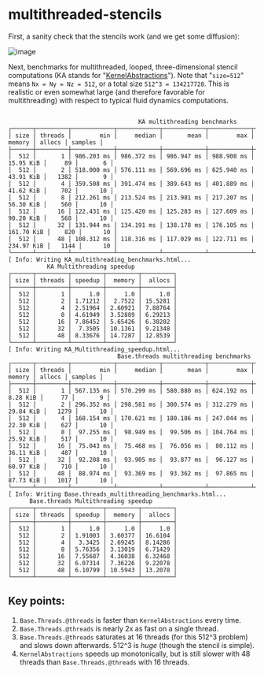# multithreaded-stencils

First, a sanity check that the stencils work (and we get some diffusion):

![image](https://user-images.githubusercontent.com/15271942/126853537-220f146e-7945-4dd3-8d31-eed50bdb208e.png)

Next, benchmarks for multithreaded, looped, three-dimensional stencil computations (KA stands for 
"[KernelAbstractions](https://github.com/JuliaGPU/KernelAbstractions.jl)"). Note that "`size=512`" means
`Nx = Ny = Nz = 512`, or a total size `512^3 = 134217728`. This is realistic or even somewhat large
(and therefore favorable for multithreading) with respect to typical fluid dynamics computations.

```

                                     KA multithreading benchmarks
┌──────┬─────────┬────────────┬────────────┬────────────┬────────────┬────────────┬────────┬─────────┐
│ size │ threads │        min │     median │       mean │        max │     memory │ allocs │ samples │
├──────┼─────────┼────────────┼────────────┼────────────┼────────────┼────────────┼────────┼─────────┤
│  512 │       1 │ 986.203 ms │ 986.372 ms │ 986.947 ms │ 988.908 ms │  15.95 KiB │     89 │       6 │
│  512 │       2 │ 518.000 ms │ 576.111 ms │ 569.696 ms │ 625.940 ms │  43.91 KiB │   1382 │       9 │
│  512 │       4 │ 359.508 ms │ 391.474 ms │ 389.643 ms │ 401.889 ms │  41.62 KiB │    702 │      10 │
│  512 │       8 │ 212.261 ms │ 213.524 ms │ 213.981 ms │ 217.207 ms │  56.30 KiB │    560 │      10 │
│  512 │      16 │ 122.431 ms │ 125.420 ms │ 125.283 ms │ 127.609 ms │  90.20 KiB │    568 │      10 │
│  512 │      32 │ 131.944 ms │ 134.191 ms │ 138.178 ms │ 176.105 ms │ 161.70 KiB │    820 │      10 │
│  512 │      48 │ 108.312 ms │ 118.316 ms │ 117.029 ms │ 122.711 ms │ 234.97 KiB │   1144 │      10 │
└──────┴─────────┴────────────┴────────────┴────────────┴────────────┴────────────┴────────┴─────────┘
[ Info: Writing KA_multithreading_benchmarks.html...
           KA Multithreading speedup
┌──────┬─────────┬─────────┬─────────┬─────────┐
│ size │ threads │ speedup │  memory │  allocs │
├──────┼─────────┼─────────┼─────────┼─────────┤
│  512 │       1 │     1.0 │     1.0 │     1.0 │
│  512 │       2 │ 1.71212 │  2.7522 │ 15.5281 │
│  512 │       4 │ 2.51964 │ 2.60921 │ 7.88764 │
│  512 │       8 │ 4.61949 │ 3.52889 │ 6.29213 │
│  512 │      16 │ 7.86452 │ 5.65426 │ 6.38202 │
│  512 │      32 │  7.3505 │ 10.1361 │ 9.21348 │
│  512 │      48 │ 8.33676 │ 14.7287 │ 12.8539 │
└──────┴─────────┴─────────┴─────────┴─────────┘
[ Info: Writing KA_Multithreading_speedup.html...
                               Base.threads multithreading benchmarks
┌──────┬─────────┬────────────┬────────────┬────────────┬────────────┬───────────┬────────┬─────────┐
│ size │ threads │        min │     median │       mean │        max │    memory │ allocs │ samples │
├──────┼─────────┼────────────┼────────────┼────────────┼────────────┼───────────┼────────┼─────────┤
│  512 │       1 │ 567.135 ms │ 570.299 ms │ 580.880 ms │ 624.192 ms │  8.28 KiB │     77 │       9 │
│  512 │       2 │ 296.352 ms │ 298.581 ms │ 300.574 ms │ 312.279 ms │ 29.84 KiB │   1279 │      10 │
│  512 │       4 │ 168.154 ms │ 170.621 ms │ 180.186 ms │ 247.044 ms │ 22.30 KiB │    627 │      10 │
│  512 │       8 │  97.255 ms │  98.949 ms │  99.506 ms │ 104.764 ms │ 25.92 KiB │    517 │      10 │
│  512 │      16 │  75.043 ms │  75.468 ms │  76.056 ms │  80.112 ms │ 36.11 KiB │    487 │      10 │
│  512 │      32 │  92.208 ms │  93.905 ms │  93.877 ms │  96.127 ms │ 60.97 KiB │    710 │      10 │
│  512 │      48 │  88.974 ms │  93.369 ms │  93.362 ms │  97.865 ms │ 87.73 KiB │   1017 │      10 │
└──────┴─────────┴────────────┴────────────┴────────────┴────────────┴───────────┴────────┴─────────┘
[ Info: Writing Base.threads_multithreading_benchmarks.html...
      Base.threads Multithreading speedup
┌──────┬─────────┬─────────┬─────────┬─────────┐
│ size │ threads │ speedup │  memory │  allocs │
├──────┼─────────┼─────────┼─────────┼─────────┤
│  512 │       1 │     1.0 │     1.0 │     1.0 │
│  512 │       2 │ 1.91003 │ 3.60377 │ 16.6104 │
│  512 │       4 │  3.3425 │ 2.69245 │ 8.14286 │
│  512 │       8 │ 5.76356 │ 3.13019 │ 6.71429 │
│  512 │      16 │ 7.55687 │ 4.36038 │ 6.32468 │
│  512 │      32 │ 6.07314 │ 7.36226 │ 9.22078 │
│  512 │      48 │ 6.10799 │ 10.5943 │ 13.2078 │
└──────┴─────────┴─────────┴─────────┴─────────┘
```

## Key points:

1. `Base.Threads.@threads` is faster than `KernelAbstractions` every time.
2. `Base.Threads.@threads` is nearly 2x as fast on a single thread.
3. `Base.Threads.@threads` saturates at 16 threads (for this 512^3 problem) and slows down afterwards. 512^3 is _huge_ (though the stencil is simple).
4. `KernelAbstractions` speeds up monotonically, but is still slower with 48 threads than `Base.Threads.@threads` with 16 threads.
